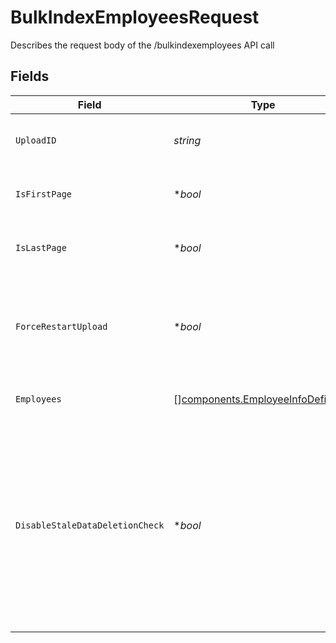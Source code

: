 # BulkIndexEmployeesRequest

Describes the request body of the /bulkindexemployees API call


## Fields

| Field                                                                                                                                                                                                                                | Type                                                                                                                                                                                                                                 | Required                                                                                                                                                                                                                             | Description                                                                                                                                                                                                                          |
| ------------------------------------------------------------------------------------------------------------------------------------------------------------------------------------------------------------------------------------ | ------------------------------------------------------------------------------------------------------------------------------------------------------------------------------------------------------------------------------------ | ------------------------------------------------------------------------------------------------------------------------------------------------------------------------------------------------------------------------------------ | ------------------------------------------------------------------------------------------------------------------------------------------------------------------------------------------------------------------------------------ |
| `UploadID`                                                                                                                                                                                                                           | *string*                                                                                                                                                                                                                             | :heavy_check_mark:                                                                                                                                                                                                                   | Unique id that must be used for this bulk upload instance                                                                                                                                                                            |
| `IsFirstPage`                                                                                                                                                                                                                        | **bool*                                                                                                                                                                                                                              | :heavy_minus_sign:                                                                                                                                                                                                                   | true if this is the first page of the upload. Defaults to false                                                                                                                                                                      |
| `IsLastPage`                                                                                                                                                                                                                         | **bool*                                                                                                                                                                                                                              | :heavy_minus_sign:                                                                                                                                                                                                                   | true if this is the last page of the upload. Defaults to false                                                                                                                                                                       |
| `ForceRestartUpload`                                                                                                                                                                                                                 | **bool*                                                                                                                                                                                                                              | :heavy_minus_sign:                                                                                                                                                                                                                   | Flag to discard previous upload attempts and start from scratch. Must be specified with isFirstPage=true                                                                                                                             |
| `Employees`                                                                                                                                                                                                                          | [][components.EmployeeInfoDefinition](../../models/components/employeeinfodefinition.md)                                                                                                                                             | :heavy_check_mark:                                                                                                                                                                                                                   | Batch of employee information                                                                                                                                                                                                        |
| `DisableStaleDataDeletionCheck`                                                                                                                                                                                                      | **bool*                                                                                                                                                                                                                              | :heavy_minus_sign:                                                                                                                                                                                                                   | True if older employee data needs to be force deleted after the upload completes. Defaults to older data being deleted only if the percentage of data being deleted is less than 20%. This must only be set when `isLastPage = true` |